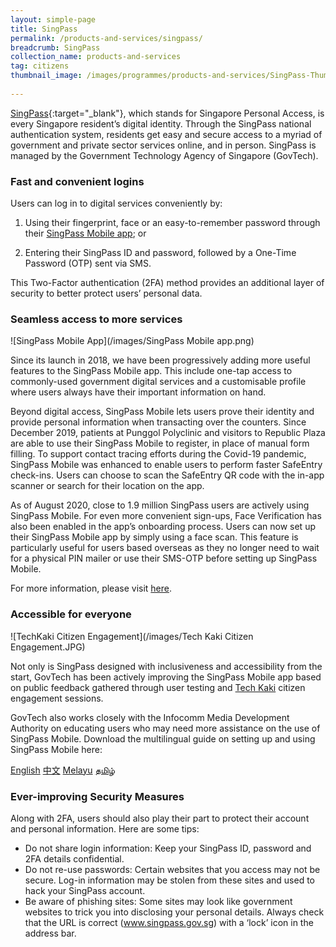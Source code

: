 ```yaml
---
layout: simple-page
title: SingPass
permalink: /products-and-services/singpass/
breadcrumb: SingPass
collection_name: products-and-services
tag: citizens
thumbnail_image: /images/programmes/products-and-services/SingPass-Thumbnail.jpg
      
---
```


[SingPass](https://www.singpass.gov.sg/spauth/login/loginpage?URL=%2F&TAM_OP=login){:target="_blank"}, which stands for Singapore Personal Access, is every Singapore resident’s digital identity. Through the SingPass national authentication system, residents get easy and secure access to a myriad of government and private sector services online, and in person. SingPass is managed by the Government Technology Agency of Singapore (GovTech). 

### **Fast and convenient logins**

Users can log in to digital services conveniently by:
1. Using their fingerprint, face or an easy-to-remember password through their [SingPass Mobile app](go.gov.sg/spm); or 

2. Entering their SingPass ID and password, followed by a One-Time Password (OTP) sent via SMS.

This Two-Factor authentication (2FA) method provides an additional layer of security to better protect users’ personal data.

### **Seamless access to more services**

![SingPass Mobile App](/images/SingPass Mobile app.png)

Since its launch in 2018, we have been progressively adding more useful features to the SingPass Mobile app. This include one-tap access to commonly-used government digital services and a customisable profile where users always have their important information on hand.

Beyond digital access, SingPass Mobile lets users prove their identity and provide personal information when transacting over the counters. Since December 2019, patients at Punggol Polyclinic and visitors to Republic Plaza are able to use their SingPass Mobile to register, in place of manual form filling.
To support contact tracing efforts during the Covid-19 pandemic, SingPass Mobile was enhanced to enable users to perform faster SafeEntry check-ins. Users can choose to scan the SafeEntry QR code with the in-app scanner or search for their location on the app.

As of August 2020, close to 1.9 million SingPass users are actively using SingPass Mobile. For even more convenient sign-ups, Face Verification has also been enabled in the app’s onboarding process. Users can now set up their SingPass Mobile app by simply using a face scan. This feature is particularly useful for users based overseas as they no longer need to wait for a physical PIN mailer or use their SMS-OTP before setting up SingPass Mobile.

For more information, please visit [here](go.gov.sg/spm).

### **Accessible for everyone**

![TechKaki Citizen Engagement](/images/Tech Kaki Citizen Engagement.JPG)

Not only is SingPass designed with inclusiveness and accessibility from the start, GovTech has been actively improving the SingPass Mobile app based on public feedback gathered through user testing and [Tech Kaki](https://www.tech.gov.sg/products-and-services/tech-kaki-community/) citizen engagement sessions.

GovTech also works closely with the Infocomm Media Development Authority on educating users who may need more assistance on the use of SingPass Mobile. Download the multilingual guide on setting up and using SingPass Mobile here:

[English](go.gov.sg/spm-tipsheet-en)
[中文](go.gov.sg/spm-tipsheet-ch)
[Melayu](go.gov.sg/spm-tipsheet-m)
[தமிழ்](go.gov.sg/spm-tipsheet-t)

### **Ever-improving Security Measures**

Along with 2FA, users should also play their part to protect their account and personal information. Here are some tips:
- Do not share login information: Keep your SingPass ID, password and 2FA details confidential.
- Do not re-use passwords: Certain websites that you access may not be secure. Log-in information may be stolen from these sites and used to hack your SingPass account.
- Be aware of phishing sites: Some sites may look like government websites to trick you into disclosing your personal details. Always check that the URL is correct (www.singpass.gov.sg) with a ‘lock’ icon in the address bar.
